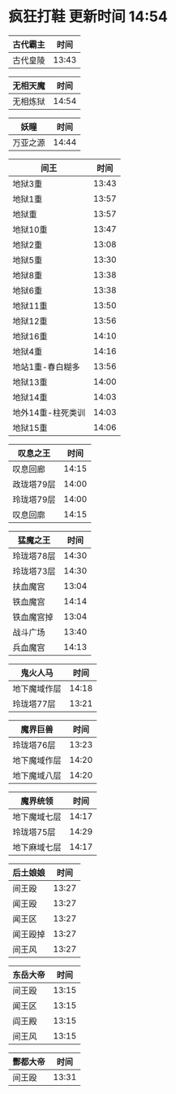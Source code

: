 # 疯狂打鞋 更新时间 14:54

| 古代霸主   | 时间    |
|--------|-------|
| 古代皇陵 | 13:43 |

| 无相天魔   | 时间    |
|--------|-------|
| 无相炼狱 | 14:54 |

| 妖瞳   | 时间    |
|--------|-------|
| 万亚之源 | 14:44 |

| 间王   | 时间    |
|--------|-------|
| 地狱3重 | 13:43 |
| 地狱1重 | 13:57 |
| 地狱重 | 13:57 |
| 地狱10重 | 13:47 |
| 地狱2重 | 13:08 |
| 地狱5重 | 13:30 |
| 地狱8重 | 13:38 |
| 地狱6重 | 13:38 |
| 地狱11重 | 13:50 |
| 地狱12重 | 13:56 |
| 地狱16重 | 14:10 |
| 地狱4重 | 14:16 |
| 地站1重-春白糊多 | 13:56 |
| 地狱13重 | 14:00 |
| 地狱14重 | 14:03 |
| 地外14重-柱死类训 | 14:03 |
| 地狱15重 | 14:06 |

| 叹息之王   | 时间    |
|--------|-------|
| 叹息回廊 | 14:15 |
| 政珑塔79层 | 14:00 |
| 玲珑塔79层 | 14:00 |
| 叹息回廓 | 14:15 |

| 猛魔之王   | 时间    |
|--------|-------|
| 玲珑塔78层 | 14:30 |
| 玲珑塔73层 | 14:30 |
| 扶血魔宫 | 13:04 |
| 铁血魔宫 | 14:14 |
| 铁血魔宫掉 | 13:04 |
| 战斗广场 | 13:40 |
| 兵血魔宫 | 14:13 |

| 鬼火人马   | 时间    |
|--------|-------|
| 地下魔域作层 | 14:18 |
| 玲珑塔77层 | 13:21 |

| 魔界巨兽   | 时间    |
|--------|-------|
| 玲珑塔76层 | 13:23 |
| 地下魔域作层 | 14:20 |
| 地下魔域八层 | 14:20 |

| 魔界统领   | 时间    |
|--------|-------|
| 地下魔域七层 | 14:17 |
| 玲珑塔75层 | 14:29 |
| 地下麻域七层 | 14:17 |

| 后土娘娘   | 时间    |
|--------|-------|
| 间王殴 | 13:27 |
| 闻王殴 | 13:27 |
| 闻王区 | 13:27 |
| 闻王殴掉 | 13:27 |
| 间王风 | 13:27 |

| 东岳大帝   | 时间    |
|--------|-------|
| 间王殴 | 13:15 |
| 闻王区 | 13:15 |
| 阎王殿 | 13:15 |
| 间王风 | 13:15 |

| 酆都大帝   | 时间    |
|--------|-------|
| 间王殴 | 13:31 |